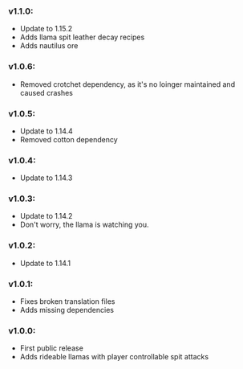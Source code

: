 ### v1.1.0:

- Update to 1.15.2
- Adds llama spit leather decay recipes
- Adds nautilus ore

### v1.0.6:

- Removed crotchet dependency, as it's no loinger maintained and caused crashes


### v1.0.5:

- Update to 1.14.4
- Removed cotton dependency

### v1.0.4:

- Update to 1.14.3

### v1.0.3:

- Update to 1.14.2
- Don't worry, the llama is watching you.

### v1.0.2:

- Update to 1.14.1

### v1.0.1:

- Fixes broken translation files
- Adds missing dependencies

### v1.0.0:

- First public release
- Adds rideable llamas with player controllable spit attacks
